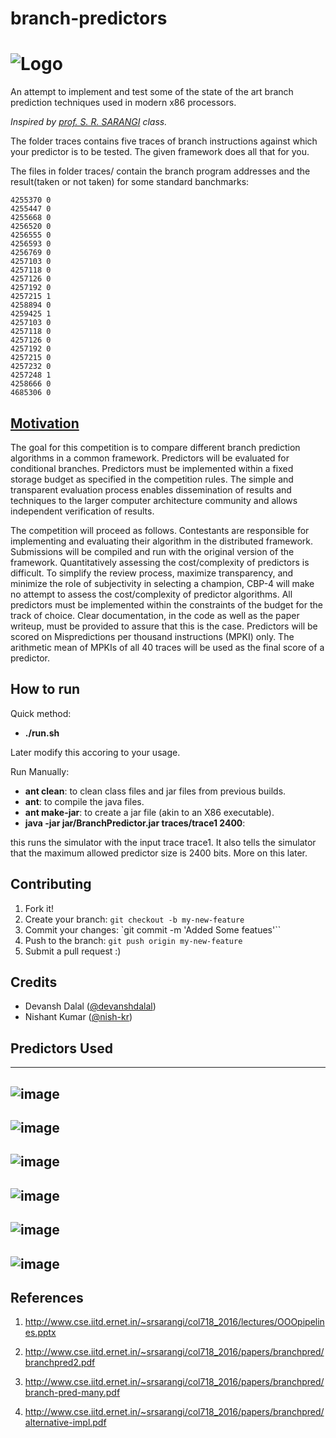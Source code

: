 # branch-predictors
![Logo](https://cloud.githubusercontent.com/assets/5080310/13753244/2ef820d6-ea38-11e5-8a57-c3120cdef649.jpg)
============================
An attempt to implement and test some of the state of the art branch prediction techniques used in modern x86 processors.


_Inspired by [prof. S. R. SARANGI](http://www.cse.iitd.ernet.in/~srsarangi/col718_2016/index.html) class._

The folder traces contains five traces of branch instructions against which your predictor is to be tested. The given framework does all that for you.


The files in folder traces/ contain the branch program addresses and the result(taken or not taken) for some standard banchmarks:

	4255370 0
	4255447 0
	4255668 0
	4256520 0
	4256555 0
	4256593 0
	4256769 0
	4257103 0
	4257118 0
	4257126 0
	4257192 0
	4257215 1
	4258894 0
	4259425 1
	4257103 0
	4257118 0
	4257126 0
	4257192 0
	4257215 0
	4257232 0
	4257248 1
	4258666 0
	4685306 0


## [Motivation](http://www.jilp.org/cbp2014/)
The goal for this competition is to compare different branch prediction algorithms in a common framework. Predictors will be evaluated for conditional branches. Predictors must be implemented within a fixed storage budget as specified in the competition rules. The simple and transparent evaluation process enables dissemination of results and techniques to the larger computer architecture community and allows independent verification of results.

The competition will proceed as follows. Contestants are responsible for implementing and evaluating their algorithm in the distributed framework. Submissions will be compiled and run with the original version of the framework. Quantitatively assessing the cost/complexity of predictors is difficult. To simplify the review process, maximize transparency, and minimize the role of subjectivity in selecting a champion, CBP-4 will make no attempt to assess the cost/complexity of predictor algorithms.  All predictors must be implemented within the constraints of the budget for the track of choice. Clear documentation, in the code as well as the paper writeup, must be provided to assure that this is the case. Predictors will be scored on Mispredictions  per thousand instructions (MPKI) only. The arithmetic mean of MPKIs of all 40 traces will be used as the final score of a predictor.

## How to run

Quick method:
- **./run.sh** 

Later modify this accoring to your usage.<br>

Run Manually: 
- **ant clean**: to clean class files and jar files from previous builds. <br>
- **ant**: to compile the java files.<br>
- **ant make-jar**: to create a jar file (akin to an X86 executable). <br>
- **java -jar jar/BranchPredictor.jar traces/trace1 2400**: <br>

this runs the simulator with the input trace trace1. It also tells the simulator that the maximum allowed predictor size is 2400 bits. More on this later.



## Contributing

1. Fork it!
2. Create your branch: `git checkout -b my-new-feature`
3. Commit your changes: `git commit -m 'Added Some featues'``
4. Push to the branch: 	`git push origin my-new-feature`
5. Submit a pull request :)


## Credits

- Devansh Dalal ([@devanshdalal](https://github.com/devanshdalal)) <br>
- Nishant Kumar ([@nish-kr](https://github.com/nish-kr))


## Predictors Used

----------------
![image](https://cloud.githubusercontent.com/assets/5080310/13752457/c6f64236-ea34-11e5-8175-d0383d68ea31.png)
----------------
![image](https://cloud.githubusercontent.com/assets/5080310/13752458/c6f669b4-ea34-11e5-85f3-f6c7867790fd.png)
----------------
![image](https://cloud.githubusercontent.com/assets/5080310/13752460/c7393eba-ea34-11e5-8c72-8d5cad37a610.png)
----------------
![image](https://cloud.githubusercontent.com/assets/5080310/13752462/c760e6ea-ea34-11e5-8281-7ace1c64315c.png)
----------------
![image](https://cloud.githubusercontent.com/assets/5080310/13752459/c736ccca-ea34-11e5-8895-6ffad330bbf4.png)
----------------
![image](https://cloud.githubusercontent.com/assets/5080310/13752461/c75bab8a-ea34-11e5-884b-1b377ec384be.png)
----------------


## References

1. http://www.cse.iitd.ernet.in/~srsarangi/col718_2016/lectures/OOOpipelines.pptx

2. http://www.cse.iitd.ernet.in/~srsarangi/col718_2016/papers/branchpred/branchpred2.pdf

3. http://www.cse.iitd.ernet.in/~srsarangi/col718_2016/papers/branchpred/branch-pred-many.pdf

4. http://www.cse.iitd.ernet.in/~srsarangi/col718_2016/papers/branchpred/alternative-impl.pdf

